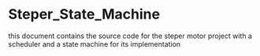 # Steper_State_Machine
this document contains the source code for the steper motor project with a scheduler and a state machine for its implementation
